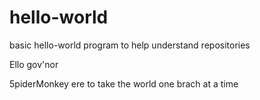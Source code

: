 # hello-world
basic hello-world program to help understand repositories


Ello gov'nor

5piderMonkey ere to take the world one brach at a time

